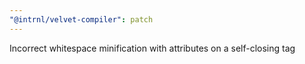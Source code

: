 ```yaml
---
"@intrnl/velvet-compiler": patch
---
```


Incorrect whitespace minification with attributes on a self-closing tag
